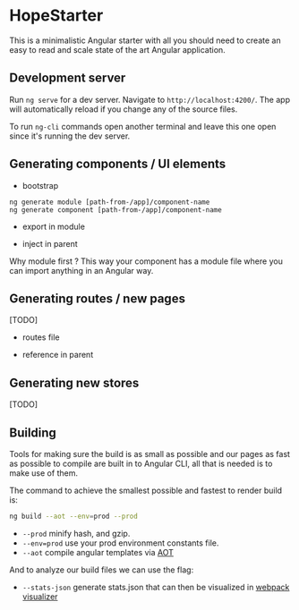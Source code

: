 # HopeStarter

This is a minimalistic Angular starter with all you should need to create an easy to read and scale state of the art Angular application.

## Development server

Run `ng serve` for a dev server. Navigate to `http://localhost:4200/`. The app will automatically reload if you change any of the source files.

To run `ng-cli` commands open another terminal and leave this one open since it's running the dev server.

## Generating components / UI elements

- bootstrap
```
ng generate module [path-from-/app]/component-name
ng generate component [path-from-/app]/component-name
```

- export in module

- inject in parent


Why module first ?
This way your component has a module file where you can import anything in an Angular way.

## Generating routes / new pages

[TODO]

- routes file

- reference in parent


## Generating new stores

[TODO]


## Building

Tools for making sure the build is as small as possible and our pages as fast as possible to compile are built in to Angular CLI, all that is needed is to  make use of them.

The command to achieve the smallest possible and fastest to render build is:  

```bash
ng build --aot --env=prod --prod
``` 

- `--prod` minify hash, and gzip.
- `--env=prod` use your prod environment constants file.
- `--aot` compile angular templates via [AOT](https://angular.io/docs/ts/latest/cookbook/aot-compiler.html)

And to analyze our build files we can use the flag:
- `--stats-json` generate stats.json that can then be visualized in [webpack visualizer](https://chrisbateman.github.io/webpack-visualizer/)
